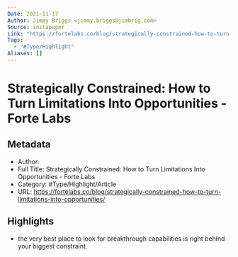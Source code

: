 ```yaml
---
Date: 2021-11-17
Author: Jimmy Briggs <jimmy.briggs@jimbrig.com>
Source: instapaper
Link: "https://fortelabs.co/blog/strategically-constrained-how-to-turn-limitations-into-opportunities/"
Tags:
  - "#Type/Highlight"
Aliases: []
---
```


# Strategically Constrained: How to Turn Limitations Into Opportunities - Forte Labs

## Metadata

* Author: 
* Full Title: Strategically Constrained: How to Turn Limitations Into Opportunities - Forte Labs
* Category: #Type/Highlight/Article
* URL: https://fortelabs.co/blog/strategically-constrained-how-to-turn-limitations-into-opportunities/

## Highlights

* the very best place to look for breakthrough capabilities is right behind your biggest constraint.
